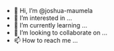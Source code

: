 - 👋 Hi, I’m @joshua-maumela
- 👀 I’m interested in ...
- 🌱 I’m currently learning ...
- 💞️ I’m looking to collaborate on ...
- 📫 How to reach me ...

<!---
joshua-maumela/joshua-maumela is a ✨ special ✨ repository because its `README.md` (this file) appears on your GitHub profile.
You can click the Preview link to take a look at your changes.
--->

